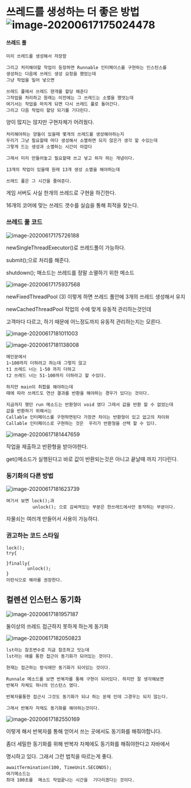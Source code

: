 # 쓰레드를 생성하는 더 좋은 방법![image-20200617175024478](%EC%93%B0%EB%A0%88%EB%93%9C%EB%A5%BC%20%EC%83%9D%EC%84%B1%ED%95%98%EB%8A%94%20%EB%8D%94%20%EC%A2%8B%EC%9D%80%20%EB%B0%A9%EB%B2%95.assets/image-20200617175024478.png)

#### 쓰레드 풀

```
미리 쓰레드를 생성해서 저장함 

그리고 처리해야할 작업이 등장하면 Runnable 인터페이스를 구현하는 인스턴스를
생성하는 다음에 쓰레드 생성 요청을 했었는데 
그냥 작업을 밀어 넣으면 

쓰레드 풀에서 쓰레드 햔개를 할당 해준다 
그작업을 처리하고 원래는 이전에는 그 쓰레드는 소멸을 했엇는데 
여기서는 작업을 마치게 되면 다시 쓰레드 풀로 돌아간다. 
그리고 다음 작업이 할당 되기를 기다린다. 
```

양이 많지는 않지만 구현자체가 어려웠다. 



````
처리해야하는 양들이 있을때 몇개의 쓰레드를 생성해야하는지
우리가 그냥 필요할때 마다 생성해서 소멸하면 되지 않은가 생각 할 수있는데
그렇게 드는 생성과 소멸하는 시간이 아깝다 

그래서 미리 만들어놓고 필요할때 쓰고 넣고 하자 하는 개념이다. 

13개의 작업이 있을때 원래 13개 생성 소멸을 해야하는데

쓰레드 풀은 그 시간을 줄여준다. 
````

게임 서버도 사실 한개의 쓰레드로 구현을 하긴한다. 

16개의 코어에 맞는 쓰레드 갯수를 실습을 통해 최적을 찾는다. 



### 쓰레드 풀 코드

![image-20200617175726188](%EC%93%B0%EB%A0%88%EB%93%9C%EB%A5%BC%20%EC%83%9D%EC%84%B1%ED%95%98%EB%8A%94%20%EB%8D%94%20%EC%A2%8B%EC%9D%80%20%EB%B0%A9%EB%B2%95.assets/image-20200617175726188.png)



newSingleThreadExecutor()로 쓰레드풀이 가능하다. 

submit();으로 처리를 해준다. 

shutdown(); 매소드는 쓰레드를 정말 소멸하기 위한 메소드 

![image-20200617175937568](%EC%93%B0%EB%A0%88%EB%93%9C%EB%A5%BC%20%EC%83%9D%EC%84%B1%ED%95%98%EB%8A%94%20%EB%8D%94%20%EC%A2%8B%EC%9D%80%20%EB%B0%A9%EB%B2%95.assets/image-20200617175937568.png)

newFixedThreadPool (3) 이렇게 하면 쓰레드 풀안에 3개의 쓰레드 생성해서 유지 



newCachedThreadPool 작업의 수에 맞게 유동적 관리하는것인데

고객마다 다르고, 하기 때문에 어느정도까지 유동적 관리하는지는 모른다.

![image-20200617181011003](%EC%93%B0%EB%A0%88%EB%93%9C%EB%A5%BC%20%EC%83%9D%EC%84%B1%ED%95%98%EB%8A%94%20%EB%8D%94%20%EC%A2%8B%EC%9D%80%20%EB%B0%A9%EB%B2%95.assets/image-20200617181011003.png)



![image-20200617181138008](%EC%93%B0%EB%A0%88%EB%93%9C%EB%A5%BC%20%EC%83%9D%EC%84%B1%ED%95%98%EB%8A%94%20%EB%8D%94%20%EC%A2%8B%EC%9D%80%20%EB%B0%A9%EB%B2%95.assets/image-20200617181138008.png)

```
메인문에서 
1~100까지 더하려고 하는데 그렇지 않고 
t1 쓰레드 너는 1-50 까지 더하고
t2 쓰레드 너는 51-100까지 더하라고 할 수있다.

하지만 main이 취합을 해야하는데 
때에 따라 쓰레드도 연산 결과를 반환을 해야하는 경우가 있다는 것이다. 

지금까지 했던 run 메소드는 반환형이 void 였다 그래서 값을 반환 할 수 없었는데
값을 반환하기 위해서는 
Callable 인터페이스를 구현하면된다 가장큰 차이는 반환형이 있고 없고의 차이와
Callable 인터페이스로 구현하는 것은  우리가 반환형을 선택 할 수 있다. 
```



![image-20200617181447659](%EC%93%B0%EB%A0%88%EB%93%9C%EB%A5%BC%20%EC%83%9D%EC%84%B1%ED%95%98%EB%8A%94%20%EB%8D%94%20%EC%A2%8B%EC%9D%80%20%EB%B0%A9%EB%B2%95.assets/image-20200617181447659.png)

작업을 제출하고 반환형을 받아야한다. 

get()메소드가 실행된다고 바로 값이 반환되는것은 아니고 끝날때 까지 기다린다.





### 동기화의 다른 방법

![image-20200617181623739](%EC%93%B0%EB%A0%88%EB%93%9C%EB%A5%BC%20%EC%83%9D%EC%84%B1%ED%95%98%EB%8A%94%20%EB%8D%94%20%EC%A2%8B%EC%9D%80%20%EB%B0%A9%EB%B2%95.assets/image-20200617181623739.png)

```
여기서 보면 lock();과
          unlock(); 으로 감싸져있는 부분은 한쓰레드에서만 동작하는 부분이다.
```

자물쇠는 여러개 만들어서 사용이 가능하다. 

 ### 권고하는 코드 스타일

```
lock();
try{

}finally{
		unlock();
}
이런식으로 해라를 권장한다.
```





## 컬렌션 인스턴스 동기화



![image-20200617181957187](%EC%93%B0%EB%A0%88%EB%93%9C%EB%A5%BC%20%EC%83%9D%EC%84%B1%ED%95%98%EB%8A%94%20%EB%8D%94%20%EC%A2%8B%EC%9D%80%20%EB%B0%A9%EB%B2%95.assets/image-20200617181957187.png)

둘이상의 쓰레드 접근하지 못하게 하는게 동기화 

![image-20200617182050823](%EC%93%B0%EB%A0%88%EB%93%9C%EB%A5%BC%20%EC%83%9D%EC%84%B1%ED%95%98%EB%8A%94%20%EB%8D%94%20%EC%A2%8B%EC%9D%80%20%EB%B0%A9%EB%B2%95.assets/image-20200617182050823.png)

```
lst라는 참조변수로 지금 참조하고 잇는데 
lst라는 애를 통한 접근이 동기화가 되어있는 것이다.

현재는 접근하는 방식에만 동기화가 되어있는 것이다. 

Runnale 메소드를 보면 반복자를 통해 구현이 되어있다. 하지만 잘 생각해보면
반복자 자체도 하나의 인스턴스 였다.

반복자를통한 접근시 그것도 동기화가 되냐 하는 문제 인데 그경우는 되지 않는다.

그래서 반복자 자체도 동기화를 해야하는것이다. 

```

![image-20200617182550169](%EC%93%B0%EB%A0%88%EB%93%9C%EB%A5%BC%20%EC%83%9D%EC%84%B1%ED%95%98%EB%8A%94%20%EB%8D%94%20%EC%A2%8B%EC%9D%80%20%EB%B0%A9%EB%B2%95.assets/image-20200617182550169.png)

이렇게 해서 반복자를 통해 얻어서 쓰는 곳에서도 동기화를 해줘야합니다. 

좀더 세밀한 동기화를 위해 반복자 자체에도 동기화를 해줘야한다고 자바에서 

명시하고 있다. 그래서 그런 법칙을 따르는게 좋다.



```
awaitTermination(100, TimeUnit.SECONDS);
여기메소드는 
최대 100초를  메소드 작업끝나는 시간을  기다리겠다는 것이다.
```

